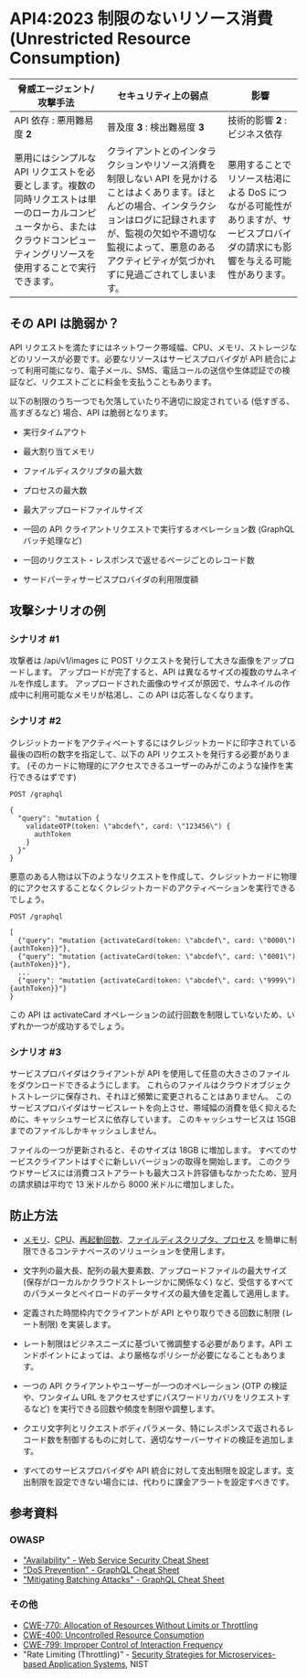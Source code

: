 API4:2023 制限のないリソース消費 (Unrestricted Resource Consumption)
====================================================================

| 脅威エージェント/攻撃手法 | セキュリティ上の弱点 | 影響 |
| - | - | - |
| API 依存 : 悪用難易度 **2** | 普及度 **3** : 検出難易度 **3** | 技術的影響 **2** : ビジネス依存 |
| 悪用にはシンプルな API リクエストを必要とします。複数の同時リクエストは単一のローカルコンピュータから、またはクラウドコンピューティングリソースを使用することで実行できます。 | クライアントとのインタラクションやリソース消費を制限しない API を見かけることはよくあります。ほとんどの場合、インタラクションはログに記録されますが、監視の欠如や不適切な監視によって、悪意のあるアクティビティが気づかれずに見過ごされてしまいます。 | 悪用することでリソース枯渇による DoS につながる可能性がありますが、サービスプロバイダの請求にも影響を与える可能性があります。 |

## その API は脆弱か？

API リクエストを満たすにはネットワーク帯域幅、CPU、メモリ、ストレージなどのリソースが必要です。必要なリソースはサービスプロバイダが API 統合によって利用可能になり、電子メール、SMS、電話コールの送信や生体認証での検証など、リクエストごとに料金を支払うこともあります。




以下の制限のうち一つでも欠落していたり不適切に設定されている (低すぎる、高すぎるなど) 場合、API は脆弱となります。


* 実行タイムアウト
* 最大割り当てメモリ
* ファイルディスクリプタの最大数
* プロセスの最大数
* 最大アップロードファイルサイズ
* 一回の API クライアントリクエストで実行するオペレーション数 (GraphQL バッチ処理など)

* 一回のリクエスト・レスポンスで返せるページごとのレコード数
* サードパーティサービスプロバイダの利用限度額

## 攻撃シナリオの例

### シナリオ #1

攻撃者は /api/v1/images に POST リクエストを発行して大きな画像をアップロードします。
アップロードが完了すると、API は異なるサイズの複数のサムネイルを作成します。
アップロードされた画像のサイズが原因で、サムネイルの作成中に利用可能なメモリが枯渇し、この API は応答しなくなります。


### シナリオ #2

クレジットカードをアクティベートするにはクレジットカードに印字されている最後の四桁の数字を指定して、以下の API リクエストを発行する必要があります。 (そのカードに物理的にアクセスできるユーザーのみがこのような操作を実行できるはずです)



```
POST /graphql

{
  "query": "mutation {
    validateOTP(token: \"abcdef\", card: \"123456\") {
      authToken
    }
  }"
}
```

悪意のある人物は以下のようなリクエストを作成して、クレジットカードに物理的にアクセスすることなくクレジットカードのアクティベーションを実行できるでしょう。


```
POST /graphql

[
  {"query": "mutation {activateCard(token: \"abcdef\", card: \"0000\") {authToken}}"},
  {"query": "mutation {activateCard(token: \"abcdef\", card: \"0001\") {authToken}}"},
  ...
  {"query": "mutation {activateCard(token: \"abcdef\", card: \"9999\") {authToken}}"}
}
```

この API は activateCard オペレーションの試行回数を制限していないため、いずれか一つが成功するでしょう。


### シナリオ #3

サービスプロバイダはクライアントが API を使用して任意の大きさのファイルをダウンロードできるようにします。
これらのファイルはクラウドオブジェクトストレージに保存され、それほど頻繁に変更されることはありません。
このサービスプロバイダはサービスレートを向上させ、帯域幅の消費を低く抑えるために、キャッシュサービスに依存しています。
このキャッシュサービスは 15GB までのファイルしかキャッシュしません。


ファイルの一つが更新されると、そのサイズは 18GB に増加します。
すべてのサービスクライアントはすぐに新しいバージョンの取得を開始します。
このクラウドサービスには消費コストアラートも最大コスト許容値もなかったため、翌月の請求額は平均で 13 米ドルから 8000 米ドルに増加しました。


## 防止方法

* [メモリ][1]、[CPU][2]、[再起動回数][3]、[ファイルディスクリプタ、プロセス][4] を簡単に制限できるコンテナベースのソリューションを使用します。

* 文字列の最大長、配列の最大要素数、アップロードファイルの最大サイズ (保存がローカルかクラウドストレージかに関係なく) など、受信するすべてのパラメータとペイロードのデータサイズの最大値を定義して適用します。



* 定義された時間枠内でクライアントが API とやり取りできる回数に制限 (レート制限) を実装します。

* レート制限はビジネスニーズに基づいて微調整する必要があります。API エンドポイントによっては、より厳格なポリシーが必要になることもあります。

* 一つの API クライアントやユーザーが一つのオペレーション (OTP の検証や、ワンタイム URL をアクセスせずにパスワードリカバリをリクエストするなど) を実行できる回数や頻度を制限や調整します。


* クエリ文字列とリクエストボディパラメータ、特にレスポンスで返されるレコード数を制御するものに対して、適切なサーバーサイドの検証を追加します。


* すべてのサービスプロバイダや API 統合に対して支出制限を設定します。支出制限を設定できない場合には、代わりに課金アラートを設定すべきです。



## 参考資料

### OWASP

* ["Availability" - Web Service Security Cheat Sheet][5]
* ["DoS Prevention" - GraphQL Cheat Sheet][6]
* ["Mitigating Batching Attacks" - GraphQL Cheat Sheet][7]

### その他

* [CWE-770: Allocation of Resources Without Limits or Throttling][8]
* [CWE-400: Uncontrolled Resource Consumption][9]
* [CWE-799: Improper Control of Interaction Frequency][10]
* "Rate Limiting (Throttling)" - [Security Strategies for Microservices-based Application Systems][11], NIST


[1]: https://docs.docker.com/config/containers/resource_constraints/#memory
[2]: https://docs.docker.com/config/containers/resource_constraints/#cpu
[3]: https://docs.docker.com/engine/reference/commandline/run/#restart
[4]: https://docs.docker.com/engine/reference/commandline/run/#ulimit
[5]: https://cheatsheetseries.owasp.org/cheatsheets/Web_Service_Security_Cheat_Sheet.html#availability
[6]: https://cheatsheetseries.owasp.org/cheatsheets/GraphQL_Cheat_Sheet.html#dos-prevention
[7]: https://cheatsheetseries.owasp.org/cheatsheets/GraphQL_Cheat_Sheet.html#mitigating-batching-attacks
[8]: https://cwe.mitre.org/data/definitions/770.html
[9]: https://cwe.mitre.org/data/definitions/400.html
[10]: https://cwe.mitre.org/data/definitions/799.html
[11]: https://nvlpubs.nist.gov/nistpubs/SpecialPublications/NIST.SP.800-204.pdf
